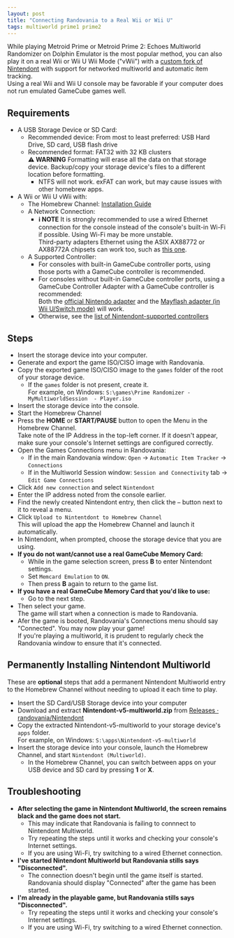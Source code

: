 ```yaml
---
layout: post
title: "Connecting Randovania to a Real Wii or Wii U"
tags: multiworld prime1 prime2
---
```


While playing Metroid Prime or Metroid Prime 2: Echoes Multiworld Randomizer on Dolphin Emulator is the most popular method, you can also play it on a real Wii or Wii U Wii Mode ("vWii") with a [custom fork of Nintendont](https://github.com/randovania/Nintendont/) with support for networked multiworld and automatic item tracking.  
Using a real Wii and Wii U console may be favorable if your computer does not run emulated GameCube games well.  
  
## Requirements  

* A USB Storage Device or SD Card:  
  * Recommended device: From most to least preferred: USB Hard Drive, SD card, USB flash drive  
  * Recommended format: FAT32 with 32 KB clusters  
    **⚠️ WARNING** Formatting will erase all the data on that storage device. Backup/copy your storage device's files to a different location before formatting.  
    * NTFS will not work. exFAT can work, but may cause issues with other homebrew apps.   
* A Wii or Wii U vWii with:  
  * The Homebrew Channel: [Installation Guide](https://wii.hacks.guide/get-started)    
  * A Network Connection:  
    * **ℹ️ NOTE** It is strongly recommended to use a wired Ethernet connection for the console instead of the console's built-in Wi-Fi if possible. Using Wi-Fi may be more unstable.  
      Third-party adapters Ethernet using the ASIX AX88772 or AX88772A chipsets can work too, such as [this one](https://www.amazon.com/gp/product/B00MYT47EA/).   
  * A Supported Controller:  
    * For consoles with built-in GameCube controller ports, using those ports with a GameCube controller is recommended.  
    * For consoles without built-in GameCube controller ports, using a GameCube Controller Adapter with a GameCube controller is recommended:  
      Both the [official Nintendo adapter](https://smashbros.nintendo.com/buy/accessories/) and the [Mayflash adapter (in Wii U/Switch mode)](https://www.mayflash.com/product/W012.html) will work.  
    * Otherwise, see the [list of Nintendont-supported controllers](https://gbatemp.net/threads/nintendont.349258/#Controllers)  
  
## Steps  
  
 * Insert the storage device into your computer.  
 * Generate and export the game ISO/CISO image with Randovania.  
 * Copy the exported game ISO/CISO image to the `games` folder of the root of your storage device.  
   * If the `games` folder is not present, create it.  
     For example, on Windows: `S:\games\Prime Randomizer - MyMultiworldSession  - Player.iso`  
 * Insert the storage device into the console.  
 * Start the Homebrew Channel  
 * Press the **HOME** or **START/PAUSE** button to open the Menu in the Homebrew Channel.  
   Take note of the IP Address in the top-left corner. If it doesn't appear, make sure your console's Internet settings are configured correctly.  
 * Open the Games Connections menu in Randovania:  
   * If in the main Randovania window: `Open` -> `Automatic Item Tracker` -> `Connections`  
   * If in the Multiworld Session window: `Session and Connectivity` tab -> `Edit Game Connections`  
 * Click `Add new connection` and select `Nintendont`  
 * Enter the IP address noted from the console earlier.  
 * Find the newly created Nintendont entry, then click the `⋯` button next to it to reveal a menu.  
 * Click `Upload to Nintentdont to Homebrew Channel`  
   This will upload the app the Homebrew Channel and launch it automatically.  
 * In Nintendont, when prompted, choose the storage device that you are using.  
 * **If you do not want/cannot use a real GameCube Memory Card:**  
    * While in the game selection screen, press **B** to enter Nintendont settings.  
    * Set `Memcard Emulation` to `ON`.  
    * Then press **B** again to return to the game list. 
 * **If you have a real GameCube Memory Card that you'd like to use:**  
    * Go to the next step.   
 * Then select your game.  
   The game will start when a connection is made to Randovania.  
 * Afer the game is booted, Randovania's Connections menu should say "Connected". You may now play your game!  
   If you're playing a multiworld, it is prudent to regularly check the Randovania window to ensure that it's connected.  
  
## Permanently Installing Nintendont Multiworld  
  
These are **optional** steps that add a permanent Nintendont Multiworld entry to the Homebrew Channel without needing to upload it each time to play.  
* Insert the SD Card/USB Storage device into your computer  
* Download and extract **Nintendont-v5-multiworld.zip** from [Releases · randovania/Nintendont](https://github.com/randovania/Nintendont/releases)  
* Copy the extracted Nintendont-v5-multiworld to your storage device's `apps` folder.  
    For example, on Windows: `S:\apps\Nintendont-v5-multiworld`  
* Insert the storage device into your console, launch the Homebrew Channel, and start `Nintendont (Multiworld)`.
  * In the Homebrew Channel, you can switch between apps on your USB device and SD card by pressing **1** or **X**.

## Troubleshooting  
  
* **After selecting the game in Nintendont Multiworld, the screen remains black and the game does not start.**  
  * This may indicate that Randovania is failing to connnect to Nintendont Multiworld.  
  * Try repeating the steps until it works and checking your console's Internet settings.  
  * If you are using Wi-Fi, try switching to a wired Ethernet connection.  
* **I've started Nintendont Multiworld but Randovania stills says "Disconnected".**  
  * The connection doesn't begin until the game itself is started. Randovania should display "Connected" after the game has been started.  
* **I'm already in the playable game, but Randovania stills says "Disconnected".**  
  * Try repeating the steps until it works and checking your console's Internet settings.
  * If you are using Wi-Fi, try switching to a wired Ethernet connection.  
